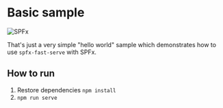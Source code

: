 # Basic sample

![SPFx](https://img.shields.io/badge/SPFx-1.13.1-green.svg)

That's just a very simple "hello world" sample which demonstrates how to use `spfx-fast-serve` with SPFx.

## How to run

1. Restore dependencies `npm install`
2. `npm run serve`
